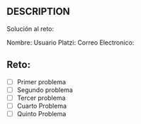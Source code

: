 ## DESCRIPTION

Solución al reto:

Nombre:
Usuario Platzi:
Correo Electronico:

## Reto:

- [ ] Primer problema
- [ ] Segundo problema
- [ ] Tercer problema
- [ ] Cuarto Problema
- [ ] Quinto Problema
